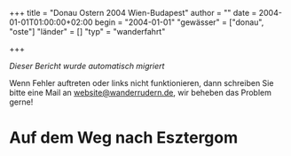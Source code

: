 +++
title = "Donau Ostern 2004 Wien-Budapest"
author = ""
date = 2004-01-01T01:00:00+02:00
begin = "2004-01-01"
"gewässer" = ["donau", "oste"]
"länder" = []
"typ" = "wanderfahrt"

+++


*Dieser Bericht wurde automatisch migriert*

Wenn Fehler auftreten oder links nicht funktionieren, dann schreiben Sie bitte eine Mail an website@wanderrudern.de, wir beheben das Problem gerne!



# Auf dem Weg nach Esztergom


